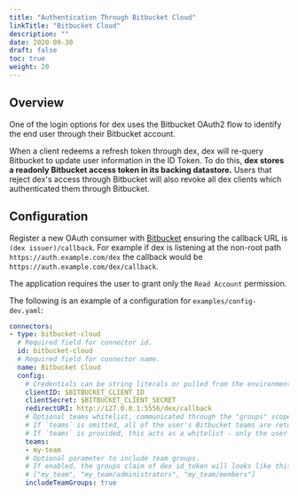 ```yaml
---
title: "Authentication Through Bitbucket Cloud"
linkTitle: "Bitbucket Cloud"
description: ""
date: 2020-09-30
draft: false
toc: true
weight: 20
---
```


## Overview

One of the login options for dex uses the Bitbucket OAuth2 flow to identify the end user through their Bitbucket account.

When a client redeems a refresh token through dex, dex will re-query Bitbucket to update user information in the ID Token. To do this, __dex stores a readonly Bitbucket access token in its backing datastore.__ Users that reject dex's access through Bitbucket will also revoke all dex clients which authenticated them through Bitbucket.

## Configuration

Register a new OAuth consumer with [Bitbucket](https://confluence.atlassian.com/bitbucket/oauth-on-bitbucket-cloud-238027431.html) ensuring the callback URL is `(dex issuer)/callback`. For example if dex is listening at the non-root path `https://auth.example.com/dex` the callback would be `https://auth.example.com/dex/callback`.

The application requires the user to grant only the `Read Account` permission.

The following is an example of a configuration for `examples/config-dev.yaml`:

```yaml
connectors:
- type: bitbucket-cloud
  # Required field for connector id.
  id: bitbucket-cloud
  # Required field for connector name.
  name: Bitbucket Cloud
  config:
    # Credentials can be string literals or pulled from the environment.
    clientID: $BITBUCKET_CLIENT_ID
    clientSecret: $BITBUCKET_CLIENT_SECRET
    redirectURI: http://127.0.0.1:5556/dex/callback
    # Optional teams whitelist, communicated through the "groups" scope.
    # If `teams` is omitted, all of the user's Bitbucket teams are returned when the groups scope is present.
    # If `teams` is provided, this acts as a whitelist - only the user's Bitbucket teams that are in the configured `teams` below will go into the groups claim.  Conversely, if the user is not in any of the configured `teams`, the user will not be authenticated.
    teams:
    - my-team
    # Optional parameter to include team groups.
    # If enabled, the groups claim of dex id_token will looks like this:
    # ["my_team", "my_team/administrators", "my_team/members"]
    includeTeamGroups: true
```
